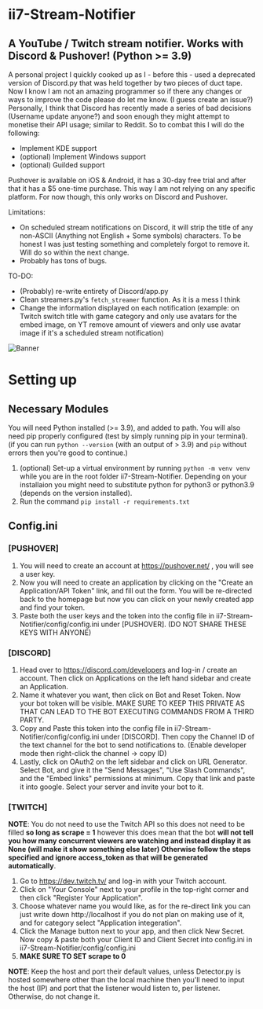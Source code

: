 # ii7-Stream-Notifier
## A YouTube / Twitch stream notifier. Works with Discord & Pushover! (Python >= 3.9)

A personal project I quickly cooked up as I - before this - used a deprecated version of Discord.py that was held together by two pieces of duct tape.
Now I know I am not an amazing programmer so if there any changes or ways to improve the code please do let me know. (I guess create an issue?)
Personally, I think that Discord has recently made a series of bad decisions (Username update anyone?) and soon enough they might attempt to monetise their API usage; similar to Reddit. So to combat this I will do the following:
- Implement KDE support
- (optional) Implement Windows support
- (optional) Guilded support

Pushover is available on iOS & Android, it has a 30-day free trial and after that it has a $5 one-time purchase. This way I am not relying on any specific platform. For now though, this only works on Discord and Pushover.

Limitations:
- On scheduled stream notifications on Discord, it will strip the title of any non-ASCII (Anything not English + Some symbols) characters. To be honest I was just testing something and completely forgot to remove it. Will do so within the next change.
- Probably has tons of bugs.

TO-DO:
- (Probably) re-write entirety of Discord/app.py
- Clean streamers.py's ```fetch_streamer``` function. As it is a mess I think
- Change the information displayed on each notification (example: on Twitch switch title with game category and only use avatars for the embed image, on YT remove amount of viewers and only use avatar image if it's a scheduled stream notification)

![Banner](https://github.com/ii7mood/ii7-Stream-Notifier/assets/86324776/2ecfe3e9-c4c0-4b10-be24-078171a55188)

# Setting up

## Necessary Modules
You will need Python installed (>= 3.9), and added to path. You will also need pip properly configured (test by simply running pip in your terminal). (if you can run ```python --version``` (with an output of > 3.9) and ```pip``` without errors then you're good to continue.)
1) (optional) Set-up a virtual environment by running ```python -m venv venv``` while you are in the root folder ii7-Stream-Notifier. Depending on your installaion you might need to substitute python for python3 or python3.9 (depends on the version installed).
2) Run the command ```pip install -r requirements.txt```


## Config.ini

### [PUSHOVER]
1) You will need to create an account at https://pushover.net/ , you will see a user key. <br>
2) Now you will need to create an application by clicking on the "Create an Application/API Token" link, and fill out the form. You will be re-directed back to the homepage but now you can click on your newly created app and find your token. <br>
3) Paste both the user keys and the token into the config file in ii7-Stream-Notifier/config/config.ini under [PUSHOVER]. (DO NOT SHARE THESE KEYS WITH ANYONE) <br>


### [DISCORD]
1) Head over to https://discord.com/developers and log-in / create an account. Then click on Applications on the left hand sidebar and create an Application. <br>
2) Name it whatever you want, then click on Bot and Reset Token. Now your bot token will be visible. MAKE SURE TO KEEP THIS PRIVATE AS THAT CAN LEAD TO THE BOT EXECUTING COMMANDS FROM A THIRD PARTY. <br>
3) Copy and Paste this token into the config file in ii7-Stream-Notifier/config/config.ini under [DISCORD]. Then copy the Channel ID of the text channel for the bot to send notifications to. (Enable developer mode then right-click the channel -> copy ID) <br>
4) Lastly, click on OAuth2 on the left sidebar and click on URL Generator. Select Bot, and give it the "Send Messages", "Use Slash Commands", and the "Embed links" permissions at minimum. Copy that link and paste it into google. Select your server and invite your bot to it. <br>


### [TWITCH]
**NOTE**: You do not need to use the Twitch API so this does not need to be filled **so long as scrape = 1** however this does mean that the bot **will not tell you how many concurrent viewers are watching and instead display it as None (will make it show something else later) Otherwise follow the steps specified and ignore access_token as that will be generated automatically**.

1) Go to https://dev.twitch.tv/ and log-in with your Twitch account.
2) Click on "Your Console" next to your profile in the top-right corner and then click "Register Your Application".
3) Choose whatever name you would like, as for the re-direct link you can just write down http://localhost if you do not plan on making use of it, and for category select "Application integeration".
4) Click the Manage button next to your app, and then click New Secret. Now copy & paste both your Client ID and Client Secret into config.ini in ii7-Stream-Notifier/config/config.ini
5) **MAKE SURE TO SET scrape to 0**

**NOTE**: Keep the host and port their default values, unless Detector.py is hosted somewhere other than the local machine then you'll need to input the host (IP) and port that the listener would listen to, per listener. Otherwise, do not change it.<br>



